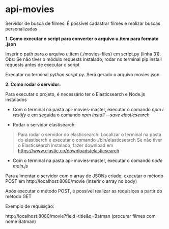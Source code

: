 # api-movies


Servidor de busca de filmes. É possível cadastrar filmes e realizar buscas personalizadas

**1. Como executar o script para converter o arquivo u.item para formato .json**

Inserir o path para o arquivo u.item (./movies-files) em script.py (linha 31). 
Obs: Se não tiver o módulo requests instalado, rodar no terminal pip install requests antes de executar o script

Executar no terminal *python script.py*. Será gerado o arquivo movies.json

**2. Como rodar o servidor:**

Para executar o projeto, é necessário ter o Elasticsearch e Node.js instalados

* Com o terminal na pasta api-movies-master, executar o comando *npm i restify* e em seguida o comando *npm install --save elasticsearch*

* Rodar o servidor elastisearch: 

 > Para rodar o servidor do elasticsearch: Localizar o terminal na pasta do elastiserch e executar o comando ./bin/elasticsearch
Se não tiver o Elasticsearch instalado, fazer download em https://www.elastic.co/downloads/elasticsearch

* Com o terminal na pasta api-movies-master, executar o comando *node main.js*

Para alimentar o servidor com o array de JSONs criado, executar o método POST em http://localhost:8080/movie (inserir o array no body)

Após executar o método POST, é possível realizar as requisiçes a partir do método GET

Exemplo de requisição:

http://localhost:8080/movie?field=title&q=Batman (procurar filmes com nome Batman)

